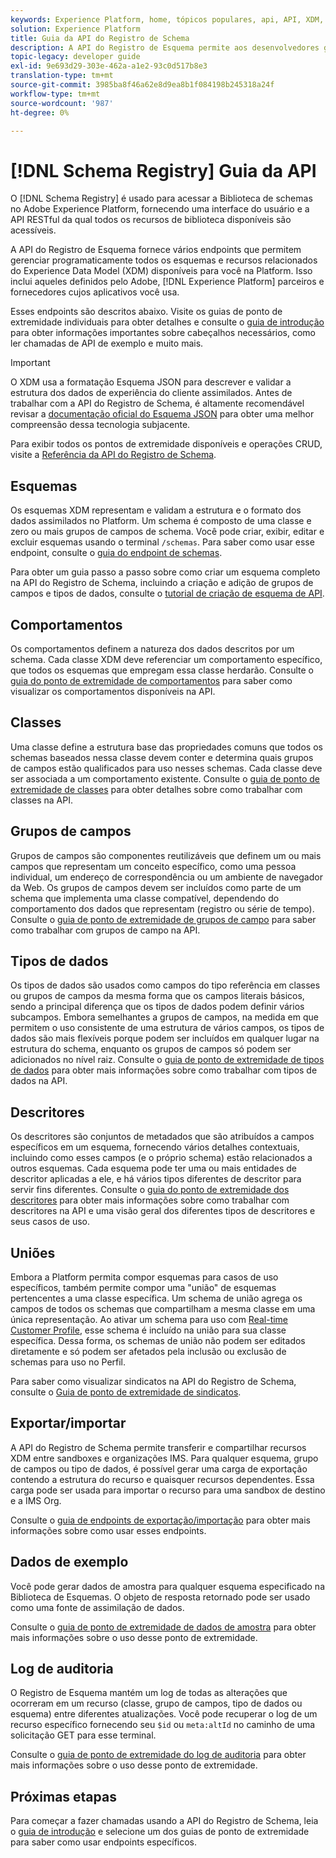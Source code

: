 ```yaml
---
keywords: Experience Platform, home, tópicos populares, api, API, XDM, sistema XDM, modelo de dados de experiência, Modelo de dados de experiência, Modelo de dados de experiência, Modelo de dados, Modelo de dados, Registro do esquema, Registro do esquema;
solution: Experience Platform
title: Guia da API do Registro de Schema
description: A API do Registro de Esquema permite aos desenvolvedores gerenciar programaticamente todos os esquemas e recursos relacionados do Experience Data Model (XDM) no Adobe Experience Platform. Siga este guia para saber como executar operações principais usando a API.
topic-legacy: developer guide
exl-id: 9e693d29-303e-462a-a1e2-93c0d517b8e3
translation-type: tm+mt
source-git-commit: 3985ba8f46a62e8d9ea8b1f084198b245318a24f
workflow-type: tm+mt
source-wordcount: '987'
ht-degree: 0%

---
```


# [!DNL Schema Registry] Guia da API

O [!DNL Schema Registry] é usado para acessar a Biblioteca de schemas no Adobe Experience Platform, fornecendo uma interface do usuário e a API RESTful da qual todos os recursos de biblioteca disponíveis são acessíveis.

A API do Registro de Esquema fornece vários endpoints que permitem gerenciar programaticamente todos os esquemas e recursos relacionados do Experience Data Model (XDM) disponíveis para você na Platform. Isso inclui aqueles definidos pelo Adobe, [!DNL Experience Platform] parceiros e fornecedores cujos aplicativos você usa.

Esses endpoints são descritos abaixo. Visite os guias de ponto de extremidade individuais para obter detalhes e consulte o [guia de introdução](./getting-started.md) para obter informações importantes sobre cabeçalhos necessários, como ler chamadas de API de exemplo e muito mais.

>[!IMPORTANT]
>
>O XDM usa a formatação Esquema JSON para descrever e validar a estrutura dos dados de experiência do cliente assimilados. Antes de trabalhar com a API do Registro de Schema, é altamente recomendável revisar a [documentação oficial do Esquema JSON](https://json-schema.org/) para obter uma melhor compreensão dessa tecnologia subjacente.

Para exibir todos os pontos de extremidade disponíveis e operações CRUD, visite a [Referência da API do Registro de Schema](https://www.adobe.io/apis/experienceplatform/home/api-reference.html#!acpdr/swagger-specs/schema-registry.yaml).

## Esquemas

Os esquemas XDM representam e validam a estrutura e o formato dos dados assimilados no Platform. Um schema é composto de uma classe e zero ou mais grupos de campos de schema. Você pode criar, exibir, editar e excluir esquemas usando o terminal `/schemas`. Para saber como usar esse endpoint, consulte o [guia do endpoint de schemas](./schemas.md).

Para obter um guia passo a passo sobre como criar um esquema completo na API do Registro de Schema, incluindo a criação e adição de grupos de campos e tipos de dados, consulte o [tutorial de criação de esquema de API](../tutorials/create-schema-api.md).

## Comportamentos

Os comportamentos definem a natureza dos dados descritos por um schema. Cada classe XDM deve referenciar um comportamento específico, que todos os esquemas que empregam essa classe herdarão. Consulte o [guia do ponto de extremidade de comportamentos](./behaviors.md) para saber como visualizar os comportamentos disponíveis na API.

## Classes

Uma classe define a estrutura base das propriedades comuns que todos os schemas baseados nessa classe devem conter e determina quais grupos de campos estão qualificados para uso nesses schemas. Cada classe deve ser associada a um comportamento existente. Consulte o [guia de ponto de extremidade de classes](./classes.md) para obter detalhes sobre como trabalhar com classes na API.

## Grupos de campos

Grupos de campos são componentes reutilizáveis que definem um ou mais campos que representam um conceito específico, como uma pessoa individual, um endereço de correspondência ou um ambiente de navegador da Web. Os grupos de campos devem ser incluídos como parte de um schema que implementa uma classe compatível, dependendo do comportamento dos dados que representam (registro ou série de tempo). Consulte o [guia de ponto de extremidade de grupos de campo](./field-groups.md) para saber como trabalhar com grupos de campo na API.

## Tipos de dados

Os tipos de dados são usados como campos do tipo referência em classes ou grupos de campos da mesma forma que os campos literais básicos, sendo a principal diferença que os tipos de dados podem definir vários subcampos. Embora semelhantes a grupos de campos, na medida em que permitem o uso consistente de uma estrutura de vários campos, os tipos de dados são mais flexíveis porque podem ser incluídos em qualquer lugar na estrutura do schema, enquanto os grupos de campos só podem ser adicionados no nível raiz. Consulte o [guia de ponto de extremidade de tipos de dados](./data-types.md) para obter mais informações sobre como trabalhar com tipos de dados na API.

## Descritores

Os descritores são conjuntos de metadados que são atribuídos a campos específicos em um esquema, fornecendo vários detalhes contextuais, incluindo como esses campos (e o próprio schema) estão relacionados a outros esquemas. Cada esquema pode ter uma ou mais entidades de descritor aplicadas a ele, e há vários tipos diferentes de descritor para servir fins diferentes. Consulte o [guia do ponto de extremidade dos descritores](./descriptors.md) para obter mais informações sobre como trabalhar com descritores na API e uma visão geral dos diferentes tipos de descritores e seus casos de uso.

## Uniões

Embora a Platform permita compor esquemas para casos de uso específicos, também permite compor uma &quot;união&quot; de esquemas pertencentes a uma classe específica. Um schema de união agrega os campos de todos os schemas que compartilham a mesma classe em uma única representação. Ao ativar um schema para uso com [Real-time Customer Profile](../../profile/home.md), esse schema é incluído na união para sua classe específica. Dessa forma, os schemas de união não podem ser editados diretamente e só podem ser afetados pela inclusão ou exclusão de schemas para uso no Perfil.

Para saber como visualizar sindicatos na API do Registro de Schema, consulte o [Guia de ponto de extremidade de sindicatos](./unions.md).

## Exportar/importar

A API do Registro de Schema permite transferir e compartilhar recursos XDM entre sandboxes e organizações IMS. Para qualquer esquema, grupo de campos ou tipo de dados, é possível gerar uma carga de exportação contendo a estrutura do recurso e quaisquer recursos dependentes. Essa carga pode ser usada para importar o recurso para uma sandbox de destino e a IMS Org.

Consulte o [guia de endpoints de exportação/importação](./export-import.md) para obter mais informações sobre como usar esses endpoints.

## Dados de exemplo

Você pode gerar dados de amostra para qualquer esquema especificado na Biblioteca de Esquemas. O objeto de resposta retornado pode ser usado como uma fonte de assimilação de dados.

Consulte o [guia de ponto de extremidade de dados de amostra](./sample-data.md) para obter mais informações sobre o uso desse ponto de extremidade.

## Log de auditoria

O Registro de Esquema mantém um log de todas as alterações que ocorreram em um recurso (classe, grupo de campos, tipo de dados ou esquema) entre diferentes atualizações. Você pode recuperar o log de um recurso específico fornecendo seu `$id` ou `meta:altId` no caminho de uma solicitação GET para esse terminal.

Consulte o [guia de ponto de extremidade do log de auditoria](./audit-log.md) para obter mais informações sobre o uso desse ponto de extremidade.

## Próximas etapas

Para começar a fazer chamadas usando a API do Registro de Schema, leia o [guia de introdução](./getting-started.md) e selecione um dos guias de ponto de extremidade para saber como usar endpoints específicos.
